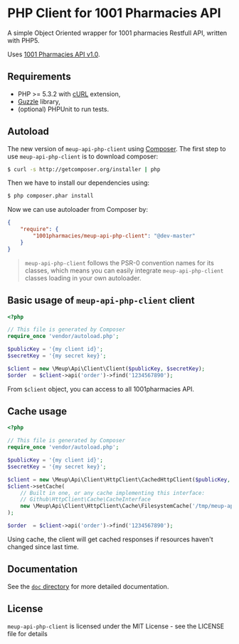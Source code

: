 # PHP Client for 1001 Pharmacies API

A simple Object Oriented wrapper for 1001 pharmacies Restfull API, written with PHP5.

Uses [1001 Pharmacies API v1.0](https://api.1001pharmacies.com/).

## Requirements

* PHP >= 5.3.2 with [cURL](http://php.net/manual/en/book.curl.php) extension,
* [Guzzle](https://github.com/guzzle/guzzle) library,
* (optional) PHPUnit to run tests.

## Autoload

The new version of `meup-api-php-client` using [Composer](http://getcomposer.org).
The first step to use `meup-api-php-client` is to download composer:

```bash
$ curl -s http://getcomposer.org/installer | php
```

Then we have to install our dependencies using:
```bash
$ php composer.phar install
```
Now we can use autoloader from Composer by:

```json
{
    "require": {
        "1001pharmacies/meup-api-php-client": "@dev-master"
    }
}
```

> `meup-api-php-client` follows the PSR-0 convention names for its classes, which means you can easily integrate `meup-api-php-client` classes loading in your own autoloader.

## Basic usage of `meup-api-php-client` client

```php
<?php

// This file is generated by Composer
require_once 'vendor/autoload.php';

$publicKey = '{my client id}';
$secretKey = '{my secret key}';

$client = new \Meup\Api\Client\Client($publicKey, $secretKey);
$order  = $client->api('order')->find('1234567890');
```

From `$client` object, you can access to all 1001pharmacies API.

## Cache usage

```php
<?php

// This file is generated by Composer
require_once 'vendor/autoload.php';

$publicKey = '{my client id}';
$secretKey = '{my secret key}';

$client = new \Meup\Api\Client\HttpClient\CachedHttpClient($publicKey, $secretKey);
$client->setCache(
    // Built in one, or any cache implementing this interface:
    // Github\HttpClient\Cache\CacheInterface
    new \Meup\Api\Client\HttpClient\Cache\FilesystemCache('/tmp/meup-api-php-client-cache')
);

$order  = $client->api('order')->find('1234567890');
```

Using cache, the client will get cached responses if resources haven't changed since last time.


## Documentation

See the [`doc` directory](doc/) for more detailed documentation.

## License

`meup-api-php-client` is licensed under the MIT License - see the LICENSE file for details

